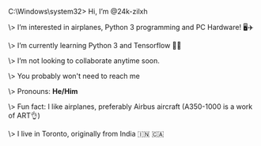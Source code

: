 C:\Windows\system32> Hi, I’m @24k-zilxh

\\> I’m interested in airplanes, Python 3 programming and PC Hardware! 🖥️✈️

\\> I’m currently learning Python 3 and Tensorflow 🐍🤖

\\> I’m not looking to collaborate anytime soon. 

\\> You probably won't need to reach me

\\> Pronouns: **He/Him** 

\\> Fun fact: I like airplanes, preferably Airbus aircraft (A350-1000 is a work of ART👌)

\\> I live in Toronto, originally from India 🇮🇳 🇨🇦
